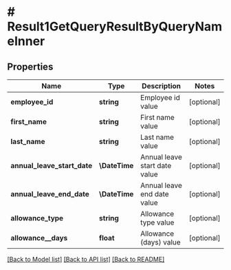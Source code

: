 # # Result1GetQueryResultByQueryNameInner

## Properties

Name | Type | Description | Notes
------------ | ------------- | ------------- | -------------
**employee_id** | **string** | Employee id value | [optional]
**first_name** | **string** | First name value | [optional]
**last_name** | **string** | Last name value | [optional]
**annual_leave_start_date** | **\DateTime** | Annual leave start date value | [optional]
**annual_leave_end_date** | **\DateTime** | Annual leave end date value | [optional]
**allowance_type** | **string** | Allowance type value | [optional]
**allowance__days** | **float** | Allowance (days) value | [optional]

[[Back to Model list]](../../README.md#models) [[Back to API list]](../../README.md#endpoints) [[Back to README]](../../README.md)
